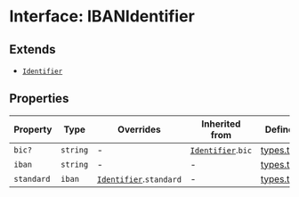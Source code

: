 # Interface: IBANIdentifier

## Extends

- [`Identifier`](/docs/packages/sdk/interfaces/Identifier.md)

## Properties

| Property | Type | Overrides | Inherited from | Defined in |
| ------ | ------ | ------ | ------ | ------ |
| `bic?` | `string` | - | [`Identifier`](/docs/packages/sdk/interfaces/Identifier.md).`bic` | [types.ts:204](https://github.com/monerium/js-monorepo/blob/main/packages/sdk/src/types.ts#L204) |
| `iban` | `string` | - | - | [types.ts:338](https://github.com/monerium/js-monorepo/blob/main/packages/sdk/src/types.ts#L338) |
| `standard` | `iban` | [`Identifier`](/docs/packages/sdk/interfaces/Identifier.md).`standard` | - | [types.ts:337](https://github.com/monerium/js-monorepo/blob/main/packages/sdk/src/types.ts#L337) |
